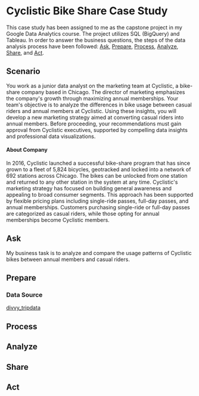 # Cyclistic Bike Share Case Study
This case study has been assigned to me as the capstone project in my Google Data Analytics course. The project utilizes SQL (BigQuery) and Tableau.
In order to answer the business questions, the steps of the data analysis process have been followed: [Ask](https://github.com/esrakara5/the-Cyclistic-bike-case-study/blob/main/README.md#Ask), [Prepare](https://github.com/esrakara5/the-Cyclistic-bike-case-study/blob/main/README.md#Prepare), [Process](https://github.com/esrakara5/the-Cyclistic-bike-case-study/blob/main/README.md#Process), [Analyze](https://github.com/esrakara5/the-Cyclistic-bike-case-study/blob/main/README.md#Analyze), [Share](https://github.com/esrakara5/the-Cyclistic-bike-case-study/blob/main/README.md#Share), and [Act](https://github.com/esrakara5/the-Cyclistic-bike-case-study/blob/main/README.md#Act).
## Scenario
You work as a junior data analyst on the marketing team at Cyclistic, a bike-share company based in Chicago. The director of marketing emphasizes the company's growth through maximizing annual memberships. Your team's objective is to analyze the differences in bike usage between casual riders and annual members at Cyclistic. Using these insights, you will develop a new marketing strategy aimed at converting casual riders into annual members. Before proceeding, your recommendations must gain approval from Cyclistic executives, supported by compelling data insights and professional data visualizations.
#### About Company
In 2016, Cyclistic launched a successful bike-share program that has since grown to a fleet of 5,824 bicycles, geotracked and locked into a network of 692 stations across Chicago. The bikes can be unlocked from one station and returned to any other station in the system at any time. Cyclistic's marketing strategy has focused on building general awareness and appealing to broad consumer segments. This approach has been supported by flexible pricing plans including single-ride passes, full-day passes, and annual memberships. Customers purchasing single-ride or full-day passes are categorized as casual riders, while those opting for annual memberships become Cyclistic members.
## Ask
My business task is to analyze and compare the usage patterns of Cyclistic bikes between annual members and casual riders.
## Prepare
### Data Source
[divvy_tripdata](https://divvy-tripdata.s3.amazonaws.com/index.html)
## Process
## Analyze
## Share
## Act

